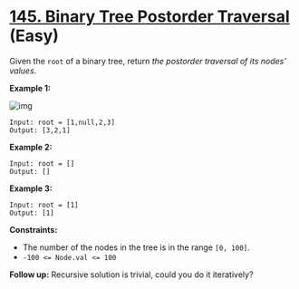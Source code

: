 # [145. Binary Tree Postorder Traversal](https://leetcode.com/problems/binary-tree-postorder-traversal/description/) (Easy)

Given the `root` of a binary tree, return *the postorder traversal of its nodes' values*.

 

**Example 1:**

![img](https://assets.leetcode.com/uploads/2020/08/28/pre1.jpg)

```
Input: root = [1,null,2,3]
Output: [3,2,1]
```

**Example 2:**

```
Input: root = []
Output: []
```

**Example 3:**

```
Input: root = [1]
Output: [1]
```

 

**Constraints:**

* The number of the nodes in the tree is in the range `[0, 100]`.
* `-100 <= Node.val <= 100`

 

**Follow up:** Recursive solution is trivial, could you do it iteratively?